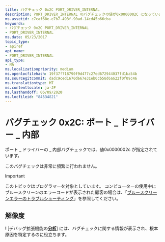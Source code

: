 ```yaml
---
title: バグチェック 0x2C PORT_DRIVER_INTERNAL
description: PORT_DRIVER_INTERNAL のバグチェックの値が0x0000002C になっています。このバグチェックは非常に頻繁に行われます。
ms.assetid: c7caf68e-e7b7-493f-90ad-14cd45b66cba
keywords:
- バグチェック 0x2C PORT_DRIVER_INTERNAL
- PORT_DRIVER_INTERNAL
ms.date: 05/23/2017
topic_type:
- apiref
api_name:
- PORT_DRIVER_INTERNAL
api_type:
- NA
ms.localizationpriority: medium
ms.openlocfilehash: 19f37f718790f9d477c27ed672944037fd1ba54b
ms.sourcegitcommit: dadc9ced1670d667e31eb0cb58d6a622f0f09c46
ms.translationtype: MT
ms.contentlocale: ja-JP
ms.lasthandoff: 06/09/2020
ms.locfileid: "84534821"
---
```

# <a name="bug-check-0x2c-port_driver_internal"></a>バグチェック 0x2C: ポート \_ ドライバー \_ 内部


ポート \_ ドライバーの \_ 内部バグチェックでは、値0x0000002c が指定されています。

このバグチェックは非常に頻繁に行われません。

> [!IMPORTANT]
> このトピックはプログラマーを対象としています。 コンピューターの使用中にブルースクリーンのエラーコードが表示された顧客の場合は、「[ブルースクリーンエラーのトラブルシューティング](https://www.windows.com/stopcode)」を参照してください。



## <a name="resolution"></a>解像度
! [デバッグ拡張機能の[**分析**](-analyze.md)] には、バグチェックに関する情報が表示され、根本原因を特定するのに役立ちます。
